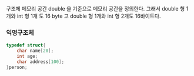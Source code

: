 구조체 메모리 공간
double 을 기준으로 메모리 공간을 정의한다. 그래서 double 형 1개와 int 형 1개 도 16 byte 고 double 형 1개와 int 형 2개도 16바이트다.


### 익명구조체
```c
typedef struct{
	char name[20];
	int age;
	char address[100];
}person;
```

